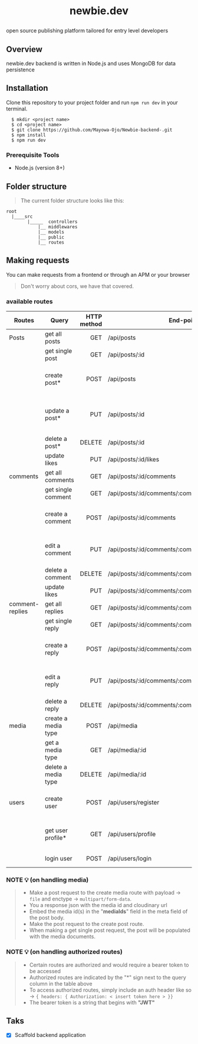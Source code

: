 # <p align="center">newbie.dev </p>
open source publishing platform tailored for entry level developers

## Overview
newbie.dev backend is written in Node.js and uses MongoDB for data persistence

## Installation
Clone this repository to your project folder and run `npm run dev` in your terminal.

```
  $ mkdir <project name>
  $ cd <project name>
  $ git clone https://github.com/Mayowa-Ojo/Newbie-backend-.git
  $ npm install
  $ npm run dev
```

### Prerequisite Tools
* Node.js (version 8+)

## Folder structure
> The current folder structure looks like this:
```
root
  |____src
        |_____  controllers
            |__ middlewares
            |__ models
            |__ public
            |__ routes

```

## Making requests
You can make requests from a frontend or through an APM or your browser
> Don't worry about cors, we have that covered. 

### available routes

| Routes | Query | HTTP method | End-point | Payload |
| ------ | ------|        ---: | ---------| -------: |
| Posts  | get all posts | GET | /api/posts | < nil >
|        | get single post | GET | /api/posts/:id | < nil >
|        | create post* | POST | /api/posts | { title: "< insert title >", content: "< insert post >" }
|        | update a post* | PUT | /api/posts/:id | { title: "< insert updated title >", content: "< insert updated post >" }
|        | delete a post* | DELETE | /api/posts/:id | < nil >
|        | update likes | PUT | /api/posts/:id/likes | < nil >
| comments | get all comments | GET | /api/posts/:id/comments | < nil >
|          | get single comment | GET | /api/posts/:id/comments/:comment_id | < nil >
|          | create a comment | POST | /api/posts/:id/comments | { content: "< insert comment here > " }
|          | edit a comment | PUT | /api/posts/:id/comments/:comment_id | { content: "< insert edited comment here >" }
|          | delete a comment | DELETE | /api/posts/:id/comments/:comment_id | < nil >
|          | update likes | PUT | /api/posts/:id/comments/:comment_id/likes | < nil >
| comment-replies | get all replies | GET | /api/posts/:id/comments/:comment_id/replies | < nil >
|                  | get single reply | GET | /api/posts/:id/comments/:comment_id/replies/:reply_id | < nil >
|                  | create a reply | POST | /api/posts/:id/comments/:comment_id/replies | { content: "< enter comment reply here >" }
|                  | edit a reply | PUT | /api/posts/:id/comments/:comment_id/replies/:reply_id | { content: "< enter edited comment reply here >" }
|                  | delete a reply | DELETE | /api/posts/:id/comments/:comment_id/replies/:reply_id | < nil >
| media | create a media type | POST | /api/media | < file or url >
|       | get a media type | GET | /api/media/:id | < nil >
|       | delete a media type | DELETE | /api/media/:id | < nil >
| users | create user | POST | /api/users/register | { name, username, email, password }
|       | get user profile* | GET | /api/users/profile | { headers: { Authentication: < insert token > }}
|       | login user | POST | /api/users/login | { email, password }

### NOTE :bulb: (on handling media)
> * Make a post request to the create media route with payload -> `file` and enctype -> `multipart/form-data`.<br>
> * You a response json with the media id and cloudinary url
> * Embed the media id(s) in the "**mediaIds**" field in the meta field of the post body.<br>
> * Make the post request to the create post route.
> * When making a get single post request, the post will be populated with the media documents. 

### NOTE :bulb: (on handling authorized routes)
> * Certain routes are authorized and would require a bearer token to be accessed
> * Authorized routes are indicated by the "*" sign next to the query column in the table above
> * To access authorized routes, simply include an auth header like so -> `{ headers: { Authorization: < insert token here > }}`
> * The bearer token is a string that begins with **"JWT"**
## Taks 
- [x] Scaffold backend application

